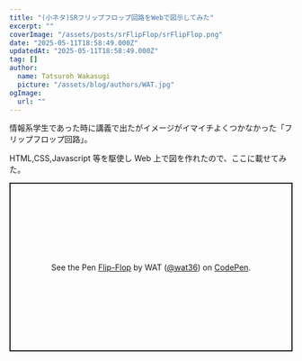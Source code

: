 ```yaml
---
title: "(小ネタ)SRフリップフロップ回路をWebで図示してみた"
excerpt: ""
coverImage: "/assets/posts/srFlipFlop/srFlipFlop.png"
date: "2025-05-11T18:58:49.000Z"
updatedAt: "2025-05-11T18:58:49.000Z"
tag: []
author:
  name: Tatsuroh Wakasugi
  picture: "/assets/blog/authors/WAT.jpg"
ogImage:
  url: ""
---
```


情報系学生であった時に講義で出たがイメージがイマイチよくつかなかった「フリップフロップ回路」。

HTML,CSS,Javascript 等を駆使し Web 上で図を作れたので、ここに載せてみた。

<p class="codepen" data-height="300" data-default-tab="result" data-slug-hash="myywpEZ" data-pen-title="Flip-Flop" data-user="wat36" style="height: 300px; box-sizing: border-box; display: flex; align-items: center; justify-content: center; border: 2px solid; margin: 1em 0; padding: 1em;">
  <span>See the Pen <a href="https://codepen.io/wat36/pen/myywpEZ">
  Flip-Flop</a> by WAT (<a href="https://codepen.io/wat36">@wat36</a>)
  on <a href="https://codepen.io">CodePen</a>.</span>
</p>
<script async src="https://public.codepenassets.com/embed/index.js"></script>

